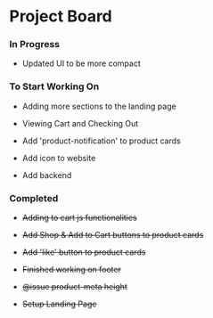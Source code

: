 # Project Board

### In Progress

-   Updated UI to be more compact

### To Start Working On

-   Adding more sections to the landing page

-   Viewing Cart and Checking Out

-   Add 'product-notification' to product cards

-   Add icon to website

-   Add backend

### Completed

-   ~~Adding to cart js functionalities~~

-   ~~Add Shop & Add to Cart buttons to product cards~~

-   ~~Add 'like' button to product cards~~

-   ~~Finished working on footer~~

-   ~~@issue product-meta height~~

-   ~~Setup Landing Page~~

